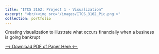 ```yaml
---
title: "ITCS 3162: Project 1 - Visualization"
excerpt: "<br/><img src='/images/ITCS_3162_Pic.png'>"
collection: portfolio
---
```


Creating visualization to illustrate what occurs financially when a business is going bankrupt

<!-- Fix this part -->
[--> Download PDF of Paper Here <--](http://damullutkid.github.io/files/Project1_Final_ITCS_3162_Jesus_Barrera_Mejia.pdf) 
